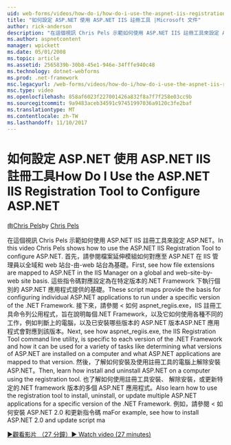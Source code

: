 ```yaml
---
uid: web-forms/videos/how-do-i/how-do-i-use-the-aspnet-iis-registration-tool-to-configure-aspnet
title: "如何設定 ASP.NET 使用 ASP.NET IIS 註冊工具 |Microsoft 文件"
author: rick-anderson
description: "在這個視訊 Chris Pels 示範如何使用 ASP.NET IIS 註冊工具來設定 ASP.NET。 首先，請參閱檔案延伸模組如何對應至 ASP.NET 中..."
ms.author: aspnetcontent
manager: wpickett
ms.date: 05/01/2008
ms.topic: article
ms.assetid: 2565839b-30b8-45e1-946e-34fffe940c48
ms.technology: dotnet-webforms
ms.prod: .net-framework
msc.legacyurl: /web-forms/videos/how-do-i/how-do-i-use-the-aspnet-iis-registration-tool-to-configure-aspnet
msc.type: video
ms.openlocfilehash: 858af6023f227001426a832f8a7f7f258e03cc9b
ms.sourcegitcommit: 9a9483aceb34591c97451997036a9120c3fe2baf
ms.translationtype: MT
ms.contentlocale: zh-TW
ms.lasthandoff: 11/10/2017
---
```

<a name="how-do-i-use-the-aspnet-iis-registration-tool-to-configure-aspnet"></a><span data-ttu-id="5c3c3-104">如何設定 ASP.NET 使用 ASP.NET IIS 註冊工具</span><span class="sxs-lookup"><span data-stu-id="5c3c3-104">How Do I Use the ASP.NET IIS Registration Tool to Configure ASP.NET</span></span>
====================
<span data-ttu-id="5c3c3-105">由[Chris Pels](https://twitter.com/chrispels)</span><span class="sxs-lookup"><span data-stu-id="5c3c3-105">by [Chris Pels](https://twitter.com/chrispels)</span></span>

<span data-ttu-id="5c3c3-106">在這個視訊 Chris Pels 示範如何使用 ASP.NET IIS 註冊工具來設定 ASP.NET。</span><span class="sxs-lookup"><span data-stu-id="5c3c3-106">In this video Chris Pels shows how to use the ASP.NET IIS Registration Tool to configure ASP.NET.</span></span> <span data-ttu-id="5c3c3-107">首先，請參閱檔案延伸模組如何對應至 ASP.NET 在 IIS 管理員以全域和 web 站台-由-web 站台為基礎。</span><span class="sxs-lookup"><span data-stu-id="5c3c3-107">First, see how file extensions are mapped to ASP.NET in the IIS Manager on a global and web-site-by-web site basis.</span></span> <span data-ttu-id="5c3c3-108">這些指令碼對應設定為在特定版本的.NET Framework 下執行個別的 ASP.NET 應用程式提供的基礎。</span><span class="sxs-lookup"><span data-stu-id="5c3c3-108">These script maps provide the basis for configuring individual ASP.NET applications to run under a specific version of the .NET Framework.</span></span> <span data-ttu-id="5c3c3-109">接下來，請參閱 < 如何 aspnet\_regiis.exe，IIS 註冊工具命令列公用程式，旨在說明每個.NET Framework，以及它如何使用各種不同的工作，例如判斷上的電腦，以及已安裝哪些版本的 ASP.NET 版本ASP.NET 應用程式會對應到該版本。</span><span class="sxs-lookup"><span data-stu-id="5c3c3-109">Next, see how aspnet\_regiis.exe, the IIS Registration Tool command line utility, is specific to each version of the .NET Framework and how it can be used for a variety of tasks like determining what versions of ASP.NET are installed on a computer and what ASP.NET applications are mapped to that version.</span></span> <span data-ttu-id="5c3c3-110">然後，了解如何安裝及使用註冊工具的電腦上解除安裝 ASP.NET。</span><span class="sxs-lookup"><span data-stu-id="5c3c3-110">Then, learn how install and uninstall ASP.NET on a computer using the registration tool.</span></span> <span data-ttu-id="5c3c3-111">也了解如何使用註冊工具安裝、 解除安裝，或更新特定的.NET framework 版本的多個 ASP.NET 應用程式。</span><span class="sxs-lookup"><span data-stu-id="5c3c3-111">Also learn how to use the registration tool to install, uninstall, or update multiple ASP.NET applications for a specific version of the .NET Framework.</span></span> <span data-ttu-id="5c3c3-112">例如，請參閱 < 如何安裝 ASP.NET 2.0 和更新指令碼 ma</span><span class="sxs-lookup"><span data-stu-id="5c3c3-112">For example, see how to install ASP.NET 2.0 and update script ma</span></span>

[<span data-ttu-id="5c3c3-113">&#9654;觀看影片 （27 分鐘）</span><span class="sxs-lookup"><span data-stu-id="5c3c3-113">&#9654; Watch video (27 minutes)</span></span>](https://channel9.msdn.com/Blogs/ASP-NET-Site-Videos/how-do-i-use-the-aspnet-iis-registration-tool-to-configure-aspnet)
